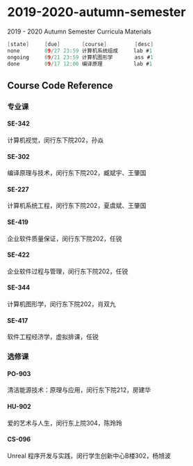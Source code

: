# 2019-2020-autumn-semester
2019 - 2020 Autumn Semester Curricula Materials

``` c
[state]     [due]       [course]         [desc]
none        09/27 23:59 计算机系统组成     lab #1
ongoing     09/21 23:59 计算机图形学       ass #1
done        09/17 12:00 编译原理          lab #1
```

## Course Code Reference

### 专业课

#### SE-342

计算机视觉，闵行东下院202，孙焱

#### SE-302

编译原理与技术，闵行东下院202，臧斌宇、王肇国

#### SE-227

计算机系统工程，闵行东下院202，夏虞斌、王肇国

#### SE-419

企业软件质量保证，闵行东下院202，任锐

#### SE-422

企业软件过程与管理，闵行东下院202，任锐

#### SE-344

计算机图形学，闵行东下院202，肖双九

#### SE-417

软件工程经济学，虚拟排课，任锐

### 选修课

#### PO-903

清洁能源技术：原理与应用，闵行东下院212，房建华

#### HU-902

爱的艺术与人生，闵行东上院304，陈玲玲

#### CS-096

Unreal 程序开发与实践，闵行学生创新中心B楼302，杨旭波
